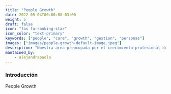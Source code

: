 ```yaml
---
title: "People Growth"
date: 2022-05-04T00:00:00-03:00
weight: 5
draft: false
icon: "fas fa-ranking-star"
icon_color: "text-primary"
keywords: ["people", "care", "growth", "gestion", "personas"]
images: ["images/people-growth-default-image.jpeg"]
description: "Nuestra area preocupada por el crecimiento profesional de todo 23people."
mantained_by:
    - alejandrapaola
---
```


### Introducción

People Growth

